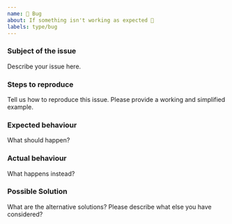 ```yaml
---
name: 🐛 Bug
about: If something isn't working as expected 🤔
labels: type/bug
---
```


<!--
Ouch, sorry you’ve run into a bug.  Thank for taking the time to report it!

Please fill in as much of the template below as you’re able.
-->

### Subject of the issue

Describe your issue here.

### Steps to reproduce

Tell us how to reproduce this issue. Please provide a working and simplified example.

### Expected behaviour

What should happen?

### Actual behaviour

What happens instead?

### Possible Solution

What are the alternative solutions? Please describe what else you have considered?
